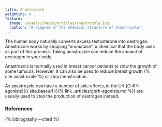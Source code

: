 ```yaml
---
title: Anastrozole
weighting: 4
feature:
  image: /assets/images/articles/anastrozole.jpg
  caption: "A diagram of the chemical structure of anastrozole"
---
```


The human body naturally converts excess testosterone into oestrogen. Anastrozole works by stopping "aromatase", a chemical that the body uses as part of this process. Taking anastrozole can reduce the amount of oestrogen in your body.

Anastrozole is normally used in breast cancer patients to slow the growth of some tumours. However, it can also be used to reduce breast growth {% cite anastrozole %} or stop menstruation.

As anastrozole can have a number of side effects, in the UK [GnRH agonists]({{ site.baseurl }}{% link _articles/gnrh-agonists.md %}) are usually used to stop the production of oestrogen instead.

### References

{% bibliography --cited %}

